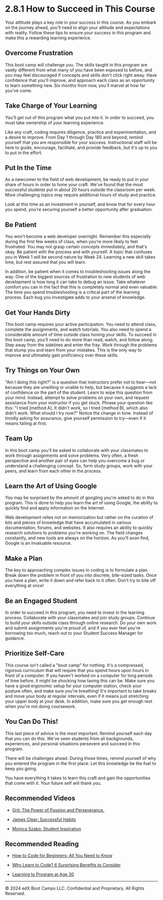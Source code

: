 # 2.8.1 How to Succeed in This Course

Your attitude plays a key role in your success in this course. As you embark on the journey ahead, you'll need to align your attitude and expectations with reality. Follow these tips to ensure your success in this program and make this a rewarding learning experience.

## Overcome Frustration

This boot camp will challenge you. The skills taught in this program are vastly different from what many of you have been exposed to before, and you may feel discouraged if concepts and skills don't click right away. Have confidence that you'll improve, and approach each class as an opportunity to learn something new. Six months from now, you'll marvel at how far you've come.

## Take Charge of Your Learning

You'll get out of this program what you put into it. In order to succeed, you must take ownership of your learning experience.

Like any craft, coding requires diligence, practice and experimentation, and a desire to improve. From Day 1 through Day 180 and beyond, remind yourself that you are responsible for your success. Instructional staff will be here to guide, encourage, facilitate, and provide feedback, but it's up to you to put in the effort.

## Put In the Time

As a newcomer to the field of web development, be ready to put in your share of hours in order to hone your craft. We've found that the most successful students put in about 20 hours outside the classroom per week. More challenging topics may require additional hours of study and practice.

Look at this time as an investment in yourself, and know that for every hour you spend, you're securing yourself a better opportunity after graduation.

## Be Patient

You won't become a web developer overnight. Remember this especially during the first few weeks of class, when you're more likely to feel frustrated. You may not grasp certain concepts immediately, and that's okay. Be patient with the process and with yourself. A topic that confuses you in Week 1 will be second nature by Week 24. Learning a new skill takes time, but rest assured that you will learn.

In addition, be patient when it comes to troubleshooting issues along the way. One of the biggest sources of frustration to new students of web development is how long it can take to debug an issue. Take whatever comfort you can in the fact that this is completely normal and even valuable. The time you spend troubleshooting is a critical part of the learning process. Each bug you investigate adds to your arsenal of knowledge.

## Get Your Hands Dirty

This boot camp requires your active participation. You need to attend class, complete the assignments, and watch tutorials. You also need to spend a considerable amount of time outside class honing your skills. To succeed in this boot camp, you'll need to do more than read, watch, and follow along. Step away from the sidelines and enter the fray. Work through the problems that stump you and learn from your mistakes. This is the only way to improve and ultimately gain proficiency over these skills.

## Try Things on Your Own

"Am I doing this right?" is a question that instructors prefer not to hear—not because they are unwilling or unable to help, but because it suggests a lack of confidence on the part of the student. Learn to wipe this question from your mind. Instead, attempt to solve problems on your own, and request assistance from your instructor if you get stuck. Phrase your question like this: "I tried [method A]. It didn't work, so I tried [method B], which also didn't work. What should I try now?" Notice the change in tone. Instead of timidly asking for assurance, give yourself permission to try—even if it means failing at first.

## Team Up

In this boot camp you'll be asked to collaborate with your classmates to work through assignments and solve problems. Very often, a fresh perspective and another pair of eyes can help you overcome a bug or understand a challenging concept. So, form study groups, work with your peers, and learn from each other in the process.

## Learn the Art of Using Google

You may be surprised by the amount of googling you're asked to do in this program. This is done to help you learn the art of using Google, the ability to quickly find and apply information on the Internet.

Web development relies not on memorization but rather on the curation of bits and pieces of knowledge that have accumulated in various documentation, forums, and websites. It also requires an ability to quickly research solutions to problems you're working on. The field changes constantly, and new tools are always on the horizon. As you'll soon find, Google is an invaluable resource.

## Make a Plan

The key to approaching complex issues in coding is to formulate a plan. Break down the problem in front of you into discrete, bite-sized tasks. Once you have a plan, write it down and refer back to it often. Don't try to bite off everything at once!

## Be an Engaged Student

In order to succeed in this program, you need to invest in the learning process. Collaborate with your classmates and join study groups. Continue to build your skills outside class through online research. Do your own work and submit assignments you're proud of, and if you ever feel you're borrowing too much, reach out to your Student Success Manager for guidance.

## Prioritize Self-Care

This course isn't called a "boot camp" for nothing. It's a compressed, rigorous curriculum that will require that you spend hours upon hours in front of a computer. If you haven't worked on a computer for long periods of time before, it might be shocking how taxing this can be. Make sure you have a good ergonomic setup for your computer station, check your posture often, and make sure you're breathing! It's important to take breaks and move your body at regular intervals, even if it means just stretching your upper body at your desk. In addition, make sure you get enough rest when you're not doing coursework.

## You Can Do This!

This last piece of advice is the most important. Remind yourself each day that you can do this. We've seen students from all backgrounds, experiences, and personal situations persevere and succeed in this program.

There will be challenges ahead. During those times, remind yourself of why you entered the program in the first place. Let this knowledge be the fuel to keep you going.

You have everything it takes to learn this craft and gain the opportunities that come with it. Your future self will thank you.

## Recommended Videos

* [Grit: The Power of Passion and Perseverance.](https://www.ted.com/talks/angela_lee_duckworth_grit_the_power_of_passion_and_perseverance?language=en)

* [James Clear: Successful Habits](https://www.youtube.com/watch?v=ZEuAgHFohVI)

* [Monica Szabo: Student Inspiration](https://youtu.be/WcBZMVL8nR4)

## Recommended Reading

* [How to Code for Beginners: All You Need to Know](https://www.bitdegree.org/tutorials/how-to-code-for-beginners/)

* [Why Learn to Code? 6 Surprising Benefits to Consider](https://www.rasmussen.edu/degrees/technology/blog/why-learn-to-code/)

* [Learning to Program at Age 30](http://www.zdnet.com/article/learning-to-program-at-age-30-heres-how-im-approaching-it/)

---
© 2024 edX Boot Camps LLC. Confidential and Proprietary. All Rights Reserved.